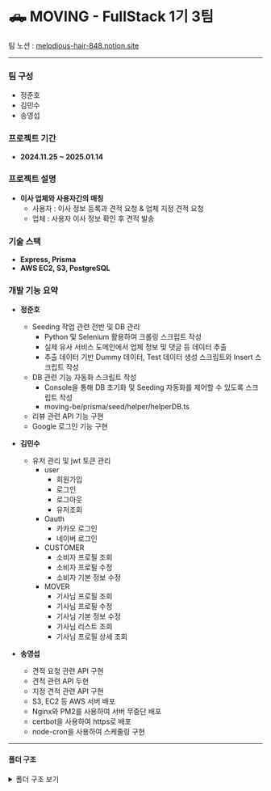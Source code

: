 # 🛻 MOVING - **FullStack 1기 3팀**

팀 노션 : [melodious-hair-848.notion.site](https://melodious-hair-848.notion.site/) 

---

### **팀 구성**

- 정준호
- 김민수
- 송영섭

### **프로젝트 기간**

- **2024.11.25 ~ 2025.01.14**

### **프로젝트 설명**

- **이사 업체와 사용자간의 매칭**
  - 사용자 : 이사 정보 등록과 견적 요청 & 업체 지정 견적 요청
  - 업체 : 사용자 이사 정보 확인 후 견적 발송

### **기술 스택**
- **Express, Prisma**
- **AWS EC2, S3, PostgreSQL**

### 개발 기능 요약

- **정준호**
  - Seeding 작업 관련 전반 및 DB 관리
    - Python 및 Selenium 활용하여 크롤링 스크립트 작성
    - 실제 유사 서비스 도메인에서 업체 정보 및 댓글 등 데이터 추출
    - 추출 데이터 기반 Dummy 데이터, Test 데이터 생성 스크립트와 Insert 스크립트 작성
  - DB 관련 기능 자동화 스크립트 작성
    - Console을 통해 DB 초기화 및 Seeding 자동화를 제어할 수 있도록 스크립트 작성
    - moving-be/prisma/seed/helper/helperDB.ts
  - 리뷰 관련 API 기능 구현
  - Google 로그인 기능 구현
 

- **김민수**
  - 유저 관리 및 jwt 토큰 관리
    - user
      - 회원가입
      - 로그인
      - 로그아웃
      - 유저조회
    - Oauth
      - 카카오 로그인
      - 네이버 로그인
    - CUSTOMER
      - 소비자 프로필 조회
      - 소비자 프로필 수정
      - 소비자 기본 정보 수정
    - MOVER
      - 기사님 프로필 조회
      - 기사님 프로필 수정
      - 기사님 기본 정보 수정
      - 기사님 리스트 조회
      - 기사님 프로필 상세 조회

- **송영섭**
    - 견적 요청 관련 API 구현
    - 견적 관련 API 두현
    - 지정 견적 관련 API 구현
    - S3, EC2 등 AWS 서버 배포
    - Nginx와 PM2를 사용하여 서버 무중단 배포
    - certbot을 사용하여 https로 배포
    - node-cron을 사용하여 스케줄링 구현
     
   
<hr>

#### 폴더 구조

<details>
<summary>폴더 구조 보기</summary>

<pre> 
📦moving-be
 ┣ 
 ┣ 📂prisma
 ┃ ┗ 📜schema.prisma
 ┣ 📂src
 ┃ ┣ 📂config
 ┃ ┃ ┣ 📜env.ts
 ┃ ┃ ┗ 📜prisma.ts
 ┃ ┣ 📂contents
 ┃ ┃ ┗ 📜region.ts
 ┃ ┣ 📂controllers
 ┃ ┃ ┣ 📜assignedEstimateRequestController.ts
 ┃ ┃ ┣ 📜controller.ts
 ┃ ┃ ┣ 📜customerController.ts
 ┃ ┃ ┣ 📜estimateController.ts
 ┃ ┃ ┣ 📜estimateRequestController.ts
 ┃ ┃ ┣ 📜favoriteController.ts
 ┃ ┃ ┣ 📜moverController.ts
 ┃ ┃ ┣ 📜notificationController.ts
 ┃ ┃ ┣ 📜reviewController.ts
 ┃ ┃ ┗ 📜userController.ts
 ┃ ┣ 📂middlewares
 ┃ ┃ ┣ 📜authMiddleware.ts
 ┃ ┃ ┣ 📜errHandler.ts
 ┃ ┃ ┣ 📜logger.ts
 ┃ ┃ ┣ 📜uploadMiddleware.ts
 ┃ ┃ ┗ 📜validateData.ts
 ┃ ┣ 📂repositories
 ┃ ┃ ┣ 📜assignedEstimateRequestRepository.ts
 ┃ ┃ ┣ 📜customerRepository.ts
 ┃ ┃ ┣ 📜estimateRepository.ts
 ┃ ┃ ┣ 📜estimateRequestRepository.ts
 ┃ ┃ ┣ 📜favoriteRepository.ts
 ┃ ┃ ┣ 📜moverRepository.ts
 ┃ ┃ ┣ 📜movingInfoRepository.ts
 ┃ ┃ ┣ 📜notificationRepository.ts
 ┃ ┃ ┣ 📜reviewRepository.ts
 ┃ ┃ ┗ 📜userRepository.ts
 ┃ ┣ 📂routes
 ┃ ┃ ┣ 📜assignedEstimateRequestRouter.ts
 ┃ ┃ ┣ 📜customerRouter.ts
 ┃ ┃ ┣ 📜estimateRequestRoute.ts
 ┃ ┃ ┣ 📜estimateRouter.ts
 ┃ ┃ ┣ 📜favoriteRouter.ts
 ┃ ┃ ┣ 📜moverRouter.ts
 ┃ ┃ ┣ 📜notificationRoutes.ts
 ┃ ┃ ┣ 📜reviewRouter.ts
 ┃ ┃ ┣ 📜route.ts
 ┃ ┃ ┗ 📜userRouter.ts
 ┃ ┣ 📂services
 ┃ ┃ ┣ 📂mappers
 ┃ ┃ ┃ ┣ 📜assignedEstimateRequestMapper.ts
 ┃ ┃ ┃ ┣ 📜estimateMapper.ts
 ┃ ┃ ┃ ┣ 📜estimateRequestMapper.ts
 ┃ ┃ ┃ ┗ 📜mapper.ts
 ┃ ┃ ┣ 📂selects
 ┃ ┃ ┃ ┣ 📜assignedEstimateRequestSelect.ts
 ┃ ┃ ┃ ┣ 📜customerSelect.ts
 ┃ ┃ ┃ ┣ 📜estimateRequsetSelect.ts
 ┃ ┃ ┃ ┣ 📜estimateSelect.ts
 ┃ ┃ ┃ ┣ 📜moverSelect.ts
 ┃ ┃ ┃ ┣ 📜movingInfoSelect.ts
 ┃ ┃ ┃ ┣ 📜reviewSelect.ts
 ┃ ┃ ┃ ┗ 📜userSelect.ts
 ┃ ┃ ┣ 📜assignedEstimateRequestService.ts
 ┃ ┃ ┣ 📜cronService.ts
 ┃ ┃ ┣ 📜customerService.ts
 ┃ ┃ ┣ 📜estimateRequestService.ts
 ┃ ┃ ┣ 📜estimateService.ts
 ┃ ┃ ┣ 📜favoriteService.ts
 ┃ ┃ ┣ 📜moverService.ts
 ┃ ┃ ┣ 📜notificationService.ts
 ┃ ┃ ┣ 📜reviewService.ts
 ┃ ┃ ┣ 📜service.ts
 ┃ ┃ ┗ 📜userService.ts
 ┃ ┣ 📂structs
 ┃ ┃ ┣ 📜estimate-struct.ts
 ┃ ┃ ┗ 📜estimateRequest-struct.ts
 ┃ ┣ 📂types
 ┃ ┃ ┣ 📜global.d.ts
 ┃ ┃ ┣ 📜repositoryType.ts
 ┃ ┃ ┗ 📜serviceType.ts
 ┃ ┣ 📂utils
 ┃ ┃ ┣ 📜createNotificationContents.ts
 ┃ ┃ ┣ 📜dateUtil.ts
 ┃ ┃ ┣ 📜google.ts
 ┃ ┃ ┣ 📜kakao.ts
 ┃ ┃ ┣ 📜mapperUtil.ts
 ┃ ┃ ┣ 📜moverUtile.ts
 ┃ ┃ ┣ 📜naver.ts
 ┃ ┃ ┗ 📜reviewUtil.ts
 ┃ ┗ 📜app.ts
 ┣ 📜.env
 ┣ 📜.gitignore
 ┣ 📜.prettierrc
 ┣ 📜README.md
 ┣ 📜package-lock.json
 ┣ 📜package.json
 ┣ 📜test.http
 ┗ 📜tsconfig.json

  </pre>
</details>
